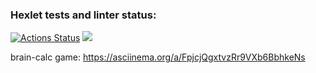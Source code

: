 ### Hexlet tests and linter status:
[![Actions Status](https://github.com/dev0ros/python-project-lvl1/workflows/hexlet-check/badge.svg)](https://github.com/dev0ros/python-project-lvl1/actions)
<a href="https://codeclimate.com/github/dev0ros/python-project-lvl1/maintainability"><img src="https://api.codeclimate.com/v1/badges/cafb6b160635562a45a0/maintainability" /></a>


brain-calc game:
https://asciinema.org/a/FpjcjQgxtvzRr9VXb6BbhkeNs
